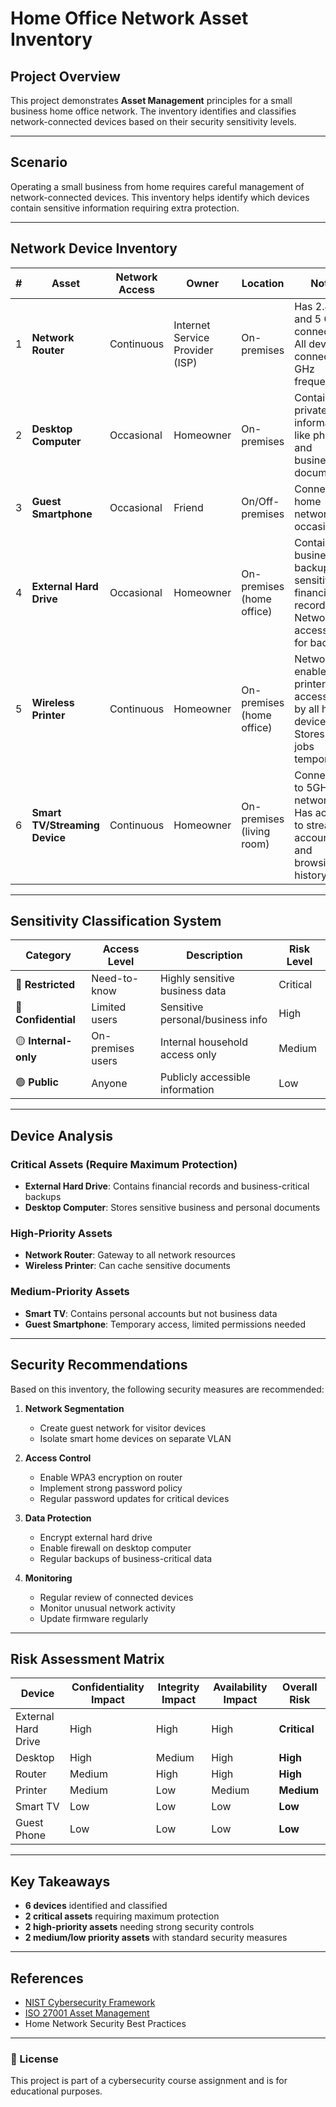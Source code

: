 # Home Office Network Asset Inventory

## Project Overview
This project demonstrates **Asset Management** principles for a small business home office network. The inventory identifies and classifies network-connected devices based on their security sensitivity levels.

---

## Scenario
Operating a small business from home requires careful management of network-connected devices. This inventory helps identify which devices contain sensitive information requiring extra protection.

---

## Network Device Inventory

| # | Asset | Network Access | Owner | Location | Notes | Sensitivity |
|---|-------|----------------|-------|----------|-------|-------------|
| 1 | **Network Router** | Continuous | Internet Service Provider (ISP) | On-premises | Has 2.4 GHz and 5 GHz connections. All devices connect to 5 GHz frequency. | 🔴 **Confidential** |
| 2 | **Desktop Computer** | Occasional | Homeowner | On-premises | Contains private information, like photos and business documents. | 🔴 **Restricted** |
| 3 | **Guest Smartphone** | Occasional | Friend | On/Off-premises | Connects to home network occasionally. | 🟡 **Internal-only** |
| 4 | **External Hard Drive** | Occasional | Homeowner | On-premises (home office) | Contains business backups and sensitive financial records. Network-accessible for backups. | 🔴 **Restricted** |
| 5 | **Wireless Printer** | Continuous | Homeowner | On-premises (home office) | Network-enabled printer accessible by all home devices. Stores print jobs temporarily. | 🔴 **Confidential** |
| 6 | **Smart TV/Streaming Device** | Continuous | Homeowner | On-premises (living room) | Connected to 5GHz network. Has access to streaming accounts and browsing history. | 🟡 **Internal-only** |

---

## Sensitivity Classification System

| Category | Access Level | Description | Risk Level |
|----------|-------------|-------------|------------|
| 🔴 **Restricted** | Need-to-know | Highly sensitive business data | Critical |
| 🔴 **Confidential** | Limited users | Sensitive personal/business info | High |
| 🟡 **Internal-only** | On-premises users | Internal household access only | Medium |
| 🟢 **Public** | Anyone | Publicly accessible information | Low |

---

## Device Analysis

### Critical Assets (Require Maximum Protection)
- **External Hard Drive**: Contains financial records and business-critical backups
- **Desktop Computer**: Stores sensitive business and personal documents

### High-Priority Assets
- **Network Router**: Gateway to all network resources
- **Wireless Printer**: Can cache sensitive documents

### Medium-Priority Assets
- **Smart TV**: Contains personal accounts but not business data
- **Guest Smartphone**: Temporary access, limited permissions needed

---

## Security Recommendations

Based on this inventory, the following security measures are recommended:

1. **Network Segmentation**
   - Create guest network for visitor devices
   - Isolate smart home devices on separate VLAN

2. **Access Control**
   - Enable WPA3 encryption on router
   - Implement strong password policy
   - Regular password updates for critical devices

3. **Data Protection**
   - Encrypt external hard drive
   - Enable firewall on desktop computer
   - Regular backups of business-critical data

4. **Monitoring**
   - Regular review of connected devices
   - Monitor unusual network activity
   - Update firmware regularly

---

## Risk Assessment Matrix

| Device | Confidentiality Impact | Integrity Impact | Availability Impact | Overall Risk |
|--------|------------------------|------------------|--------------------|--------------| 
| External Hard Drive | High | High | High | **Critical** |
| Desktop | High | Medium | High | **High** |
| Router | Medium | High | High | **High** |
| Printer | Medium | Low | Medium | **Medium** |
| Smart TV | Low | Low | Low | **Low** |
| Guest Phone | Low | Low | Low | **Low** |

---

## Key Takeaways

- **6 devices** identified and classified
- **2 critical assets** requiring maximum protection
- **2 high-priority assets** needing strong security controls
- **2 medium/low priority assets** with standard security measures

---

## References

- [NIST Cybersecurity Framework](https://www.nist.gov/cyberframework)
- [ISO 27001 Asset Management](https://www.iso.org/isoiec-27001-information-security.html)
- Home Network Security Best Practices

---


### 📄 License

This project is part of a cybersecurity course assignment and is for educational purposes.